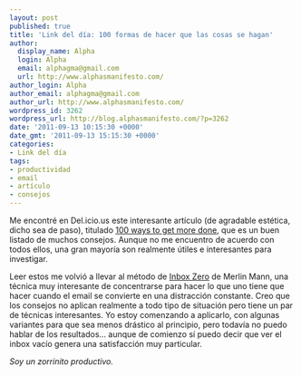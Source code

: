 ```yaml
---
layout: post
published: true
title: 'Link del día: 100 formas de hacer que las cosas se hagan'
author:
  display_name: Alpha
  login: Alpha
  email: alphagma@gmail.com
  url: http://www.alphasmanifesto.com/
author_login: Alpha
author_email: alphagma@gmail.com
author_url: http://www.alphasmanifesto.com/
wordpress_id: 3262
wordpress_url: http://blog.alphasmanifesto.com/?p=3262
date: '2011-09-13 10:15:30 +0000'
date_gmt: '2011-09-13 15:15:30 +0000'
categories:
- Link del día
tags:
- productividad
- email
- artículo
- consejos
---
```


Me encontré en Del.icio.us este interesante artículo (de agradable estética, dicho sea de paso), titulado [100 ways to get more done](http://regardingwork.com/2011/09/01/100-ways-to-get-more-done/), que es un buen listado de muchos consejos. Aunque no me encuentro de acuerdo con todos ellos, una gran mayoría son realmente útiles e interesantes para investigar.

Leer estos me volvió a llevar al método de [Inbox Zero](http://inboxzero.com/) de Merlin Mann, una técnica muy interesante de concentrarse para hacer lo que uno tiene que hacer cuando el email se convierte en una distracción constante. Creo que los consejos no aplican realmente a todo tipo de situación pero tiene un par de técnicas interesantes. Yo estoy comenzando a aplicarlo, con algunas variantes para que sea menos drástico al principio, pero todavía no puedo hablar de los resultados... aunque de comienzo sí puedo decir que ver el inbox vacío genera una satisfacción muy particular.

_Soy un zorrinito productivo._
